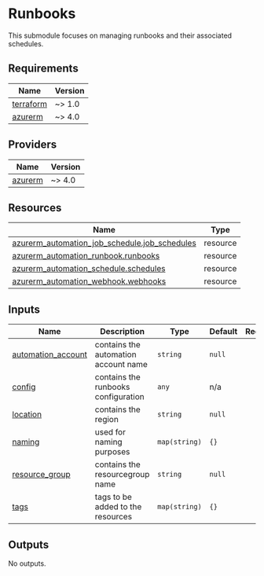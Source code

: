 # Runbooks

This submodule focuses on managing runbooks and their associated schedules.

<!-- BEGIN_TF_DOCS -->
## Requirements

| Name | Version |
|------|---------|
| <a name="requirement_terraform"></a> [terraform](#requirement\_terraform) | ~> 1.0 |
| <a name="requirement_azurerm"></a> [azurerm](#requirement\_azurerm) | ~> 4.0 |

## Providers

| Name | Version |
|------|---------|
| <a name="provider_azurerm"></a> [azurerm](#provider\_azurerm) | ~> 4.0 |

## Resources

| Name | Type |
|------|------|
| [azurerm_automation_job_schedule.job_schedules](https://registry.terraform.io/providers/hashicorp/azurerm/latest/docs/resources/automation_job_schedule) | resource |
| [azurerm_automation_runbook.runbooks](https://registry.terraform.io/providers/hashicorp/azurerm/latest/docs/resources/automation_runbook) | resource |
| [azurerm_automation_schedule.schedules](https://registry.terraform.io/providers/hashicorp/azurerm/latest/docs/resources/automation_schedule) | resource |
| [azurerm_automation_webhook.webhooks](https://registry.terraform.io/providers/hashicorp/azurerm/latest/docs/resources/automation_webhook) | resource |

## Inputs

| Name | Description | Type | Default | Required |
|------|-------------|------|---------|:--------:|
| <a name="input_automation_account"></a> [automation\_account](#input\_automation\_account) | contains the automation account name | `string` | `null` | no |
| <a name="input_config"></a> [config](#input\_config) | contains the runbooks configuration | `any` | n/a | yes |
| <a name="input_location"></a> [location](#input\_location) | contains the region | `string` | `null` | no |
| <a name="input_naming"></a> [naming](#input\_naming) | used for naming purposes | `map(string)` | `{}` | no |
| <a name="input_resource_group"></a> [resource\_group](#input\_resource\_group) | contains the resourcegroup name | `string` | `null` | no |
| <a name="input_tags"></a> [tags](#input\_tags) | tags to be added to the resources | `map(string)` | `{}` | no |

## Outputs

No outputs.
<!-- END_TF_DOCS -->
